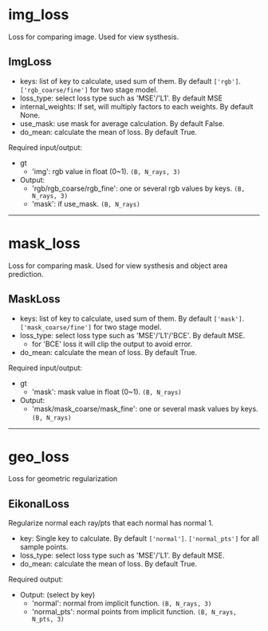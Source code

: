 # img_loss
Loss for comparing image. Used for view systhesis.
## ImgLoss
- keys: list of key to calculate, used sum of them. By default `['rgb']`.
`['rgb_coarse/fine']` for two stage model.
- loss_type: select loss type such as 'MSE'/'L1'. By default MSE
- internal_weights: If set, will multiply factors to each weights. By default None.
- use_mask: use mask for average calculation. By default False.
- do_mean: calculate the mean of loss. By default True.

Required input/output:
- gt
  - 'img': rgb value in float (0~1). `(B, N_rays, 3)`
- Output:
  - 'rgb/rgb_coarse/rgb_fine': one or several rgb values by keys. `(B, N_rays, 3)`
  - 'mask': if use_mask. `(B, N_rays)`

------------------------------------------------------------------------
# mask_loss
Loss for comparing mask. Used for view systhesis and object area prediction.
## MaskLoss
- keys: list of key to calculate, used sum of them. By default `['mask']`.
`['mask_coarse/fine']` for two stage model.
- loss_type: select loss type such as 'MSE'/'L1'/'BCE'. By default MSE.
  - for 'BCE' loss it will clip the output to avoid error.
- do_mean: calculate the mean of loss. By default True.

Required input/output:
- gt
  - 'mask': mask value in float (0~1). `(B, N_rays)`
- Output:
  - 'mask/mask_coarse/mask_fine': one or several mask values by keys. `(B, N_rays)`

------------------------------------------------------------------------
# geo_loss
Loss for geometric regularization
## EikonalLoss
Regularize normal each ray/pts that each normal has normal 1.
- key: Single key to calculate. By default `['normal']`.
`['normal_pts']` for all sample points.
- loss_type: select loss type such as 'MSE'/'L1'. By default MSE.
- do_mean: calculate the mean of loss. By default True.

Required output:
- Output:  (select by key)
  - 'normal': normal from implicit function. `(B, N_rays, 3)`
  - 'normal_pts': normal points from implicit function. `(B, N_rays, N_pts, 3)`
